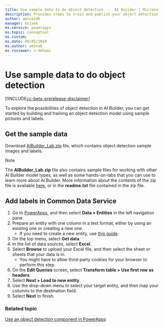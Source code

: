 ```yaml
---
title: Use sample data to do object detection  -  AI Builder | Microsoft Docs
description: Provides steps to train and publish your object detection model in AI Builder.
author: amina196
manager: kvivek
ms.service: powerapps
ms.topic: conceptual
ms.custom: 
ms.date: 09/05/2019
ms.author: aminab
ms.reviewer: v-dehaas
---
```


# Use sample data to do object detection

[!INCLUDE[cc-beta-prerelease-disclaimer](./includes/cc-beta-prerelease-disclaimer.md)]

To explore the possibilities of object detection in AI Builder, you can get started by building and training an object detection model using sample pictures and labels.

## Get the sample data

Download [AIBuilder_Lab.zip](https://go.microsoft.com/fwlink/?linkid=2103171) file, which contains object detection sample images and labels.

> [!NOTE]
> The **AIBuilder_Lab.zip** file also contains sample files for working with other AI Builder model types, as well as some hands-on-labs that you can use to learn more about AI Builder. More information about the contents of the zip file is available [here](https://go.microsoft.com/fwlink/?linkid=2103171), or in the **readme.txt** file contained in the zip file.

## Add labels in Common Data Service

1. Go to [PowerApps](https://make.powerapps.com/), and then select **Data > Entities** in the left navigation pane.
2. Prepare an entity with one column in a text format, either by using an existing one or creating a new one.
    - If you need to create a new entity, use [this guide](/powerapps/maker/common-data-service/data-platform-create-entity).
3. On the top menu, select **Get data**.
4. In the list of data sources, select **Excel**.
5. Select **Browse** to upload your Excel file, and then select the sheet or sheets that your data is in.
    - You might have to allow third-party cookies for your browser to perform this step.
6. On the **Edit Queries** screen, select **Transform table > Use first row as headers**.
7. Select **Next > Load to new entity**.
8. Use the drop-down menu to select your target entity, and then map your columns to the destination field.
9. Select **Next** to finish.

### Related topic

[Use an object detection component in PowerApps](/ai-builder/object-detector-component-in-powerapps)
